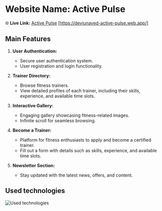 # Website Name: Active Pulse

🌐 **Live Link:** [Active Pulse](https://devjunayed-active-pulse.web.app/) [https://devjunayed-active-pulse.web.app/]

## Main Features

1. **User Authentication:**
   - Secure user authentication system.
   - User registration and login functionality.

2. **Trainer Directory:**
   - Browse fitness trainers.
   - View detailed profiles of each trainer, including their skills, experience, and available time slots.

3. **Interactive Gallery:**
   - Engaging gallery showcasing fitness-related images.
   - Infinite scroll for seamless browsing.

4. **Become a Trainer:**
   - Platform for fitness enthusiasts to apply and become a certified trainer.
   - Fill out a form with details such as skills, experience, and available time slots.

5. **Newsletter Section:**
   - Stay updated with the latest news, offers, and content.
## Used technologies
![Used technologies](https://skillicons.dev/icons?i=react,mongodb,mongoose,express,tailwind)
